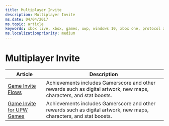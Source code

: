 ```yaml
---
title: Multiplayer Invite
description: Multiplayer Invite
ms.date: 04/04/2017
ms.topic: article
keywords: xbox live, xbox, games, uwp, windows 10, xbox one, protocol activation, multiplayer
ms.localizationpriority: medium
---
```


# Multiplayer Invite

| Article | Description |
|---------|-------------|
| [Game Invite Flows](multiplayer-invite-flows.md) | Achievements includes Gamerscore and other rewards such as digital artwork, new maps, characters, and stat boosts. |
| [Game Invite for UPW Games](multiplayer-invite-uwp.md) | Achievements includes Gamerscore and other rewards such as digital artwork, new maps, characters, and stat boosts. |
